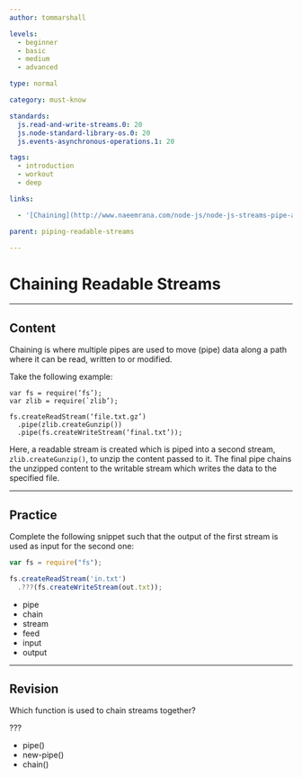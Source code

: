 ```yaml
---
author: tommarshall

levels:
  - beginner
  - basic
  - medium
  - advanced

type: normal

category: must-know

standards:
  js.read-and-write-streams.0: 20
  js.node-standard-library-os.0: 20
  js.events-asynchronous-operations.1: 20

tags:
  - introduction
  - workout
  - deep

links:

  - '[Chaining](http://www.naeemrana.com/node-js/node-js-streams-pipe-and-chaining/){website}'

parent: piping-readable-streams

---
```

# Chaining Readable Streams

---
## Content

Chaining is where multiple pipes are used to move (pipe) data along a path where it can be read, written to or modified.

Take the following example:
```
var fs = require(‘fs’);
var zlib = require(`zlib’);

fs.createReadStream(‘file.txt.gz’)
  .pipe(zlib.createGunzip())
  .pipe(fs.createWriteStream(‘final.txt’));
```

Here, a readable stream is created which is piped into a second stream, `zlib.createGunzip()`, to unzip the content passed to it. The final pipe chains the unzipped content to the writable stream which writes the data to the specified file.

---
## Practice

Complete the following snippet such that the output of the first stream is used as input for the second one:

```javascript
var fs = require("fs");

fs.createReadStream('in.txt')
  .???(fs.createWriteStream(out.txt));

```

* pipe
* chain
* stream
* feed
* input
* output

---
## Revision

Which function is used to chain streams together?

???


* pipe()
* new-pipe()
* chain()
